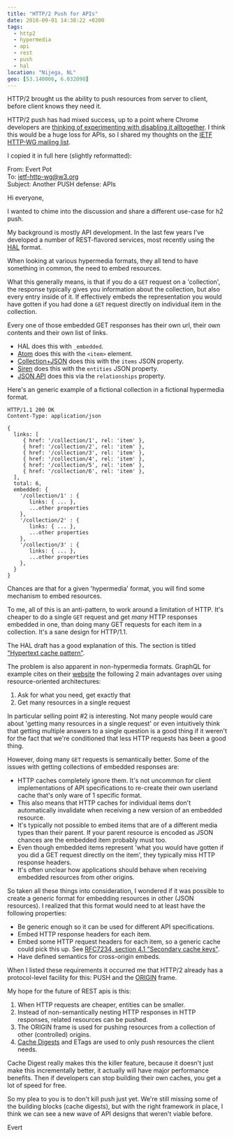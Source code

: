 ```yaml
---
title: "HTTP/2 Push for APIs"
date: 2018-09-01 14:38:22 +0200
tags:
  - http2
  - hypermedia
  - api
  - rest
  - push
  - hal
location: "Nijega, NL"
geo: [53.140006, 6.032090]
---
```


HTTP/2 brought us the ability to push resources from server to client, before
client knows they need it.

HTTP/2 push has had mixed success, up to a point where Chrome developers are
[thinking of experimenting with disabling it alltogether][11]. I think this
would be a huge loss for APIs, so I shared my thoughts on the [IETF HTTP-WG
mailing list][12].

I copied it in full here (slightly reformatted):


From: Evert Pot  
To: ietf-http-wg@w3.org  
Subject: Another PUSH defense: APIs  

Hi everyone,

I wanted to chime into the discussion and share a different use-case for
h2 push.

My background is mostly API development. In the last few years I've
developed a number of REST-flavored services, most recently using the
[HAL][1] format.

When looking at various hypermedia formats, they all tend to have
something in common, the need to embed resources.

What this generally means, is that if you do a `GET` request on a
'collection', the response typically gives you information about the
collection, but also every entry inside of it. If effectively embeds the
representation you would have gotten if you had done a `GET` request
directly on individual item in the collection.

Every one of those embedded GET responses has their own url, their own
contents and their own list of links.

* HAL does this with `_embedded`.
* [Atom][2] does this with the `<item>` element.
* [Collection+JSON][3] does this with the `items` JSON property.
* [Siren][4] does this with the `entities` JSON property.
* [JSON API][5] does this via the `relationships` property.

Here's an generic example of a fictional collection in a fictional
hypermedia format.

```http
HTTP/1.1 200 OK
Content-Type: application/json

{
  links: [
     { href: '/collection/1', rel: 'item' },
     { href: '/collection/2', rel: 'item' },
     { href: '/collection/3', rel: 'item' },
     { href: '/collection/4', rel: 'item' },
     { href: '/collection/5', rel: 'item' },
     { href: '/collection/6', rel: 'item' },
  ],
  total: 6,
  embedded: {
    '/collection/1' : {
       links: { ... },
       ...other properties
    },
    '/collection/2' : {
       links: { ... },
       ...other properties
    },
    '/collection/3' : {
       links: { ... },
       ...other properties
    },
  }
}
```

Chances are that for a given 'hypermedia' format, you will find some
mechanism to embed resources.

To me, all of this is an anti-pattern, to work around a limitation of
HTTP. It's cheaper to do a single `GET` request and get _many_ HTTP
responses embedded in one, than doing many GET requests for each item in
a collection. It's a sane design for HTTP/1.1.

The HAL draft has a good explanation of this. The section is titled
["Hypertext cache pattern"][6].

The problem is also apparent in non-hypermedia formats. GraphQL for
example cites on their [website][7] the following 2 main advantages over
using resource-oriented architectures:

1. Ask for what you need, get exactly that
2. Get many resources in a single request

In particular selling point #2 is interesting. Not many people would
care about 'getting many resources in a single request' or even
intuitively think that getting multiple answers to a single question is
a good thing if it weren't for the fact that we're conditioned that less
HTTP requests has been a good thing.

However, doing many `GET` requests is semantically better. Some of the
issues with getting collections of embedded responses are:

* HTTP caches completely ignore them. It's not uncommon for client
  implementations of API specifications to re-create their own userland
  cache that's only ware of 1 specific format.
* This also means that HTTP caches for individual items don't
  automatically invalidate when receiving a new version of an embedded
  resource.
* It's typically not possible to embed items that are of a different
  media types than their parent. If your parent resource is encoded as
  JSON chances are the embedded item probably must too.
* Even though embedded items represent 'what you would have gotten if
  you did a GET request directly on the item', they typically miss
  HTTP response headers.
* It's often unclear how applications should behave when receiving
  embedded resources from other origins.

So taken all these things into consideration, I wondered if it was
possible to create a generic format for embedding resources in other
(JSON resources). I realized that this format would need to at least
have the following properties:

* Be generic enough so it can be used for different API specifications.
* Embed HTTP response headers for each item.
* Embed some HTTP request headers for each item, so a generic cache
  could pick this up. See [RFC7234, section 4.1 "Secondary cache
  keys"][8].
* Have defined semantics for cross-origin embeds.

When I listed these requirements it occurred me that HTTP/2 already has
a protocol-level facility for this: PUSH and the [ORIGIN][9] frame.

My hope for the future of REST apis is this:

1. When HTTP requests are cheaper, entities can be smaller.
2. Instead of non-semantically nesting HTTP responses in HTTP
   responses, related resources can be pushed.
3. The ORIGIN frame is used for pushing resources from a collection
   of other (controlled) origins.
4. [Cache Digests][10] and ETags are used to only push resources the
   client needs.

Cache Digest really makes this the killer feature, because it doesn't
just make this incrementally better, it actually will have major
performance benefits. Then if developers can stop building their own
caches, you get a lot of speed for free.

So my plea to you is to don't kill push just yet. We're still missing
some of the building blocks (cache digests), but with the right
framework in place, I think we can see a new wave of API designs that
weren't viable before.

Evert

[1]: http://stateless.co/hal_specification.html
[2]: https://tools.ietf.org/html/rfc4287
[3]: http://amundsen.com/media-types/collection/format/
[4]: https://github.com/kevinswiber/siren
[5]: http://jsonapi.org/
[6]: https://tools.ietf.org/html/draft-kelly-json-hal-08#section-8.3
[7]: https://graphql.org/
[8]: https://tools.ietf.org/html/rfc7234#section-4.1
[9]: https://tools.ietf.org/html/rfc8336
[10]: https://tools.ietf.org/html/draft-ietf-httpbis-cache-digest
[11]: https://www.youtube.com/watch?time_continue=8041&v=Um5HHZkXGg4
[12]: https://lists.w3.org/Archives/Public/ietf-http-wg/2018JulSep/0294.html
